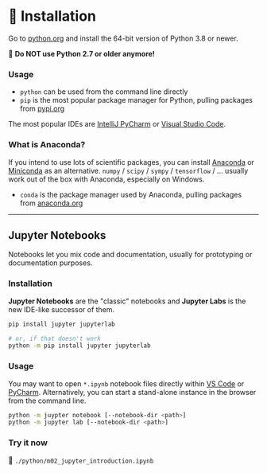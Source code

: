 <!-- .slide: id="-installation" -->

# 🐍 Installation

<!-- .element: class="headline" -->

Go to [python.org](https://www.python.org/) and install the 64-bit version of Python 3.8 or newer.

🚫 **Do NOT use Python 2.7 or older anymore!**

### Usage

- `python` can be used from the command line directly
- `pip` is the most popular package manager for Python, pulling packages from [pypi.org](http://pypi.org/)

The most popular IDEs are [IntelliJ PyCharm](https://www.jetbrains.com/pycharm/) or [Visual Studio Code](https://code.visualstudio.com/).

<div class="fragment">

### What is Anaconda?

If you intend to use lots of scientific packages, you can install [Anaconda](https://www.anaconda.com/products/individual) or [Miniconda](https://docs.conda.io/en/latest/miniconda.html) as an alternative.
`numpy` / `scipy` / `sympy` / `tensorflow` / ... usually work out of the box with Anaconda, especially on Windows.

- `conda` is the package manager used by Anaconda, pulling packages from [anaconda.org](https://anaconda.org/anaconda/repo)

</div>

---

## Jupyter Notebooks

Notebooks let you mix code and documentation, usually for prototyping or documentation purposes.

<div class="fragment">

### Installation

**Jupyter Notebooks** are the "classic" notebooks and **Jupyter Labs** is the new IDE-like successor of them.

```sh
pip install jupyter jupyterlab

# or, if that doesn't work
python -m pip install jupyter jupyterlab
```

</div>
<div class="fragment">

### Usage

You may want to open `*.ipynb` notebook files directly within [VS Code](https://code.visualstudio.com/docs/datascience/jupyter-notebooks) or [PyCharm](https://www.jetbrains.com/help/pycharm/jupyter-notebook-support.html).
Alternatively, you can start a stand-alone instance in the browser from the command line.

```sh
python -m juypter notebook [--notebook-dir <path>]
python -m jupyter lab [--notebook-dir <path>]
```

</div>
<div class="fragment">

### Try it now

📜 `./python/m02_jupyter_introduction.ipynb`

<!-- .element: class="snippet" -->

</div>
